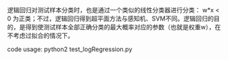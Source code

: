 逻辑回归对测试样本分类时，也是通过一个类似的线性分类器进行分类： w*x < 0 为正类；不过，逻辑回归得到超平面方法与感知机、SVM不同。逻辑回归的目的，是得到使测试样本全部正确分类的最大概率对应的参数（也就是权重w），在不考虑过拟合的情况下。

code usage: python2 test_logRegression.py